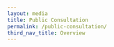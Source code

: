 ```yaml
---
layout: media
title: Public Consultation
permalink: /public-consultation/
third_nav_title: Overview
---
```

